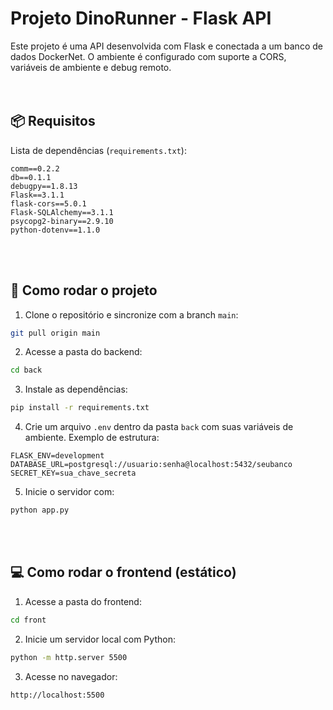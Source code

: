 # Projeto DinoRunner - Flask API

Este projeto é uma API desenvolvida com Flask e conectada a um banco de dados DockerNet. O ambiente é configurado com suporte a CORS, variáveis de ambiente e debug remoto.
</br></br></br>

## 📦 Requisitos

Lista de dependências (`requirements.txt`):
```
comm==0.2.2
db==0.1.1
debugpy==1.8.13
Flask==3.1.1
flask-cors==5.0.1
Flask-SQLAlchemy==3.1.1
psycopg2-binary==2.9.10
python-dotenv==1.1.0
```
</br></br>

## 🚀 Como rodar o projeto

1. Clone o repositório e sincronize com a branch `main`:
```bash
git pull origin main
```

2. Acesse a pasta do backend:
```bash
cd back
```

3. Instale as dependências:
```bash
pip install -r requirements.txt
```

4. Crie um arquivo `.env` dentro da pasta `back` com suas variáveis de ambiente. Exemplo de estrutura:
```
FLASK_ENV=development
DATABASE_URL=postgresql://usuario:senha@localhost:5432/seubanco
SECRET_KEY=sua_chave_secreta
```

5. Inicie o servidor com:

```bash
python app.py
```
</br></br>

## 💻 Como rodar o frontend (estático)

1. Acesse a pasta do frontend:
```bash
cd front
```

2. Inicie um servidor local com Python:
```bash
python -m http.server 5500
```

3. Acesse no navegador:
```bash
http://localhost:5500
```

